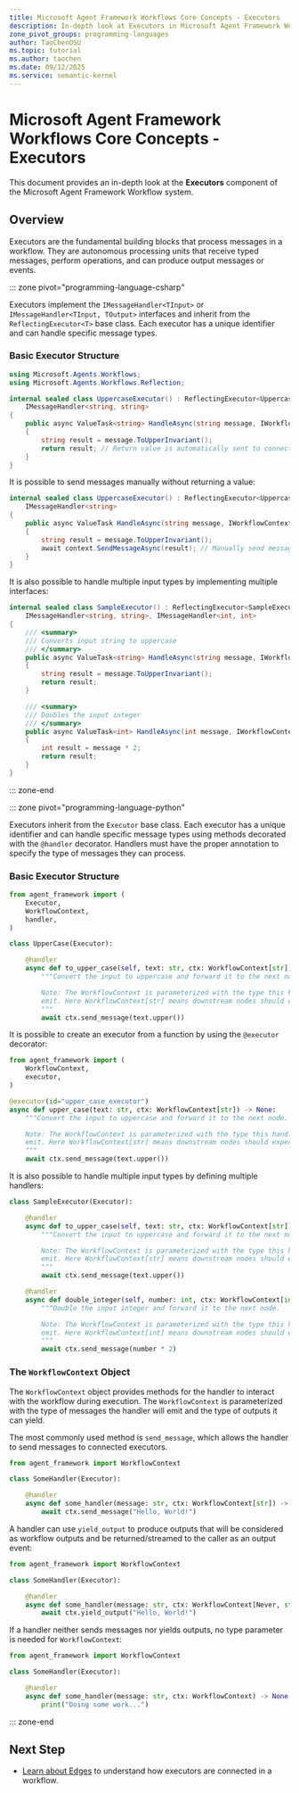 ```yaml
---
title: Microsoft Agent Framework Workflows Core Concepts - Executors
description: In-depth look at Executors in Microsoft Agent Framework Workflows.
zone_pivot_groups: programming-languages
author: TaoChenOSU
ms.topic: tutorial
ms.author: taochen
ms.date: 09/12/2025
ms.service: semantic-kernel
---
```


# Microsoft Agent Framework Workflows Core Concepts - Executors

This document provides an in-depth look at the **Executors** component of the Microsoft Agent Framework Workflow system.

## Overview

Executors are the fundamental building blocks that process messages in a workflow. They are autonomous processing units that receive typed messages, perform operations, and can produce output messages or events.

::: zone pivot="programming-language-csharp"

Executors implement the `IMessageHandler<TInput>` or `IMessageHandler<TInput, TOutput>` interfaces and inherit from the `ReflectingExecutor<T>` base class. Each executor has a unique identifier and can handle specific message types.

### Basic Executor Structure

```csharp
using Microsoft.Agents.Workflows;
using Microsoft.Agents.Workflows.Reflection;

internal sealed class UppercaseExecutor() : ReflectingExecutor<UppercaseExecutor>("UppercaseExecutor"),
    IMessageHandler<string, string>
{
    public async ValueTask<string> HandleAsync(string message, IWorkflowContext context)
    {
        string result = message.ToUpperInvariant();
        return result; // Return value is automatically sent to connected executors
    }
}
```

It is possible to send messages manually without returning a value:

```csharp
internal sealed class UppercaseExecutor() : ReflectingExecutor<UppercaseExecutor>("UppercaseExecutor"),
    IMessageHandler<string>
{
    public async ValueTask HandleAsync(string message, IWorkflowContext context)
    {
        string result = message.ToUpperInvariant();
        await context.SendMessageAsync(result); // Manually send messages to connected executors
    }
}
```

It is also possible to handle multiple input types by implementing multiple interfaces:

```csharp
internal sealed class SampleExecutor() : ReflectingExecutor<SampleExecutor>("SampleExecutor"),
    IMessageHandler<string, string>, IMessageHandler<int, int>
{
    /// <summary>
    /// Converts input string to uppercase
    /// </summary>
    public async ValueTask<string> HandleAsync(string message, IWorkflowContext context)
    {
        string result = message.ToUpperInvariant();
        return result;
    }

    /// <summary>
    /// Doubles the input integer
    /// </summary>
    public async ValueTask<int> HandleAsync(int message, IWorkflowContext context)
    {
        int result = message * 2;
        return result;
    }
}
```

::: zone-end

::: zone pivot="programming-language-python"

Executors inherit from the `Executor` base class. Each executor has a unique identifier and can handle specific message types using methods decorated with the `@handler` decorator. Handlers must have the proper annotation to specify the type of messages they can process.

### Basic Executor Structure

```python
from agent_framework import (
    Executor,
    WorkflowContext,
    handler,
)

class UpperCase(Executor):

    @handler
    async def to_upper_case(self, text: str, ctx: WorkflowContext[str]) -> None:
        """Convert the input to uppercase and forward it to the next node.

        Note: The WorkflowContext is parameterized with the type this handler will
        emit. Here WorkflowContext[str] means downstream nodes should expect str.
        """
        await ctx.send_message(text.upper())
```

It is possible to create an executor from a function by using the `@executor` decorator:

```python
from agent_framework import (
    WorkflowContext,
    executor,
)

@executor(id="upper_case_executor")
async def upper_case(text: str, ctx: WorkflowContext[str]) -> None:
    """Convert the input to uppercase and forward it to the next node.

    Note: The WorkflowContext is parameterized with the type this handler will
    emit. Here WorkflowContext[str] means downstream nodes should expect str.
    """
    await ctx.send_message(text.upper())
```

It is also possible to handle multiple input types by defining multiple handlers:

```python
class SampleExecutor(Executor):

    @handler
    async def to_upper_case(self, text: str, ctx: WorkflowContext[str]) -> None:
        """Convert the input to uppercase and forward it to the next node.

        Note: The WorkflowContext is parameterized with the type this handler will
        emit. Here WorkflowContext[str] means downstream nodes should expect str.
        """
        await ctx.send_message(text.upper())

    @handler
    async def double_integer(self, number: int, ctx: WorkflowContext[int]) -> None:
        """Double the input integer and forward it to the next node.

        Note: The WorkflowContext is parameterized with the type this handler will
        emit. Here WorkflowContext[int] means downstream nodes should expect int.
        """
        await ctx.send_message(number * 2)
```

### The `WorkflowContext` Object

The `WorkflowContext` object provides methods for the handler to interact with the workflow during execution. The `WorkflowContext` is parameterized with the type of messages the handler will emit and the type of outputs it can yield.

The most commonly used method is `send_message`, which allows the handler to send messages to connected executors.

```python
from agent_framework import WorkflowContext

class SomeHandler(Executor):

    @handler
    async def some_handler(message: str, ctx: WorkflowContext[str]) -> None:
        await ctx.send_message("Hello, World!")
```

A handler can use `yield_output` to produce outputs that will be considered as workflow outputs and be returned/streamed to the caller as an output event:

```python
from agent_framework import WorkflowContext

class SomeHandler(Executor):

    @handler
    async def some_handler(message: str, ctx: WorkflowContext[Never, str]) -> None:
        await ctx.yield_output("Hello, World!")
```

If a handler neither sends messages nor yields outputs, no type parameter is needed for `WorkflowContext`:

```python
from agent_framework import WorkflowContext

class SomeHandler(Executor):

    @handler
    async def some_handler(message: str, ctx: WorkflowContext) -> None:
        print("Doing some work...")
```

::: zone-end

## Next Step

- [Learn about Edges](./edges.md) to understand how executors are connected in a workflow.
